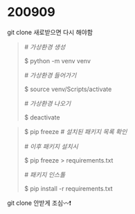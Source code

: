 # 200909

git clone 새로받으면 다시 해야함

> *# 가상환경 생성*
>
> $ python -m venv venv
>
> 
>
> *# 가상환경 들어가기*
>
> $ source venv/Scripts/activate
>
> 
>
> *# 가상환경 나오기*
>
> $ deactivate



> $ pip freeze *# 설치된 패키지 목록 확인*
>
> 
>
> *# 이후 패키지 설치시*
>
> $ pip freeze > requirements.txt
>
> 
>
> *# 패키지 인스톨*
>
> $ pip install -r requirements.txt



git clone 안받게 조심〰❗